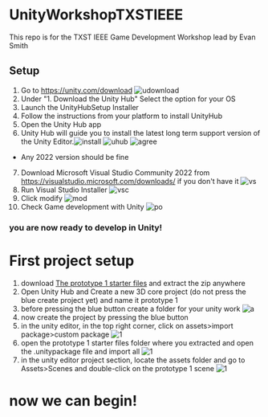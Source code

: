 # UnityWorkshopTXSTIEEE
 This repo is for the TXST IEEE Game Development Workshop lead by Evan Smith

## Setup

1. Go to https://unity.com/download ![udownload](/images/UnityDownloadPage.png)
2. Under "1. Download the Unity Hub" Select the option for your OS
3. Launch the UnityHubSetup Installer
4. Follow the instructions from your platform to install UnityHub
5. Open the Unity Hub app
6. Unity Hub will guide you to install the latest long term support version of the Unity Editor.![install](/images/installedit.png)
![uhub](/images/UnityHubInstall.png)
![agree](/images/agree.png)
- Any 2022 version should be fine
7. Download Microsoft Visual Studio Community 2022 from https://visualstudio.microsoft.com/downloads/ if you don't have it ![vs](/images/vsdownload.png)
8. Run Visual Studio Installer ![vsc](/images/vsinstaller.png)
9. Click modify ![mod](/images/mod.png)
10. Check Game development with Unity ![po](/images/workloads.png)
### you are now ready to develop in Unity!

# First project setup
1. download [The prototype 1 starter files](<Prototype 1 - Starter Files.zip>) and extract the zip anywhere
2. Open Unity Hub and Create a new 3D core project (do not press the blue create project yet) and name it prototype 1
3. before pressing the blue button create a folder for your unity work
![a](/images/b.png)
4. now create the project by pressing the blue button
5. in the unity editor, in the top right corner, click on assets>import package>custom package
![1](/images/a.png)
6. open the prototype 1 starter files folder where you extracted and open the .unitypackage file and import all
![1](/images/c.png)
7. in the unity editor project section, locate the assets folder and go to Assets>Scenes and double-click on the prototype 1 scene
![1](/images/d.png)

# now we can begin!